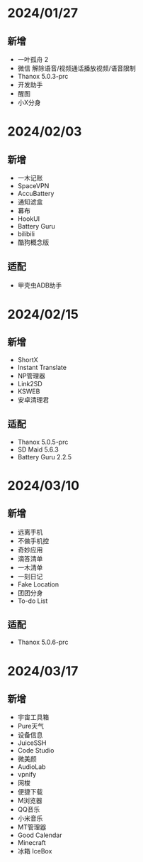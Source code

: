 # 2024/01/27
## 新增
- 一叶孤舟 2
- 微信 解除语音/视频通话播放视频/语音限制
- Thanox 5.0.3-prc
- 开发助手
- 醒图
- 小X分身

# 2024/02/03
## 新增
- 一木记账
- SpaceVPN
- AccuBattery
- 通知滤盒
- 幕布
- HookUI
- Battery Guru
- bilibili
- 酷狗概念版
## 适配
- 甲壳虫ADB助手

# 2024/02/15
## 新增
- ShortX
- Instant Translate
- NP管理器
- Link2SD
- KSWEB
- 安卓清理君
## 适配
- Thanox 5.0.5-prc
- SD Maid 5.6.3
- Battery Guru 2.2.5

# 2024/03/10
## 新增
- 远离手机
- 不做手机控
- 奇妙应用
- 滴答清单
- 一木清单
- 一刻日记
- Fake Location
- 团团分身
- To-do List
## 适配
- Thanox 5.0.6-prc

# 2024/03/17
## 新增
- 宇宙工具箱
- Pure天气
- 设备信息
- JuiceSSH
- Code Studio
- 微美颜
- AudioLab
- vpnify
- 网梭
- 便捷下载
- M浏览器
- QQ音乐
- 小米音乐
- MT管理器
- Good Calendar
- Minecraft
- 冰箱 IceBox